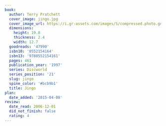 ```yaml
---
book:
  author: Terry Pratchett
  cover_image: jingo.jpg
  cover_image_url: https://i.gr-assets.com/images/S/compressed.photo.goodreads.com/books/1327921813l/47990._SX98_.jpg
  dimensions:
    height: 19.8
    thickness: 2.4
    width: 12.7
  goodreads: '47990'
  isbn10: '0552154164'
  isbn13: '9780552154161'
  pages: 461
  publication_year: '1997'
  series: Discworld
  series_position: '21'
  slug: jingo
  spine_color: '#bcb9b1'
  title: Jingo
plan:
  date_added: '2015-04-08'
review:
  date_read: 2006-12-01
  did_not_finish: false
  rating: 4
---
```

